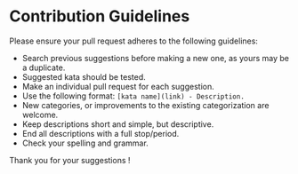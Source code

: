 # Contribution Guidelines

Please ensure your pull request adheres to the following guidelines:

- Search previous suggestions before making a new one, as yours may be a duplicate.
- Suggested kata should be tested.
- Make an individual pull request for each suggestion.
- Use the following format: `[kata name](link) - Description.`
- New categories, or improvements to the existing categorization are welcome.
- Keep descriptions short and simple, but descriptive.
- End all descriptions with a full stop/period.
- Check your spelling and grammar.

Thank you for your suggestions !